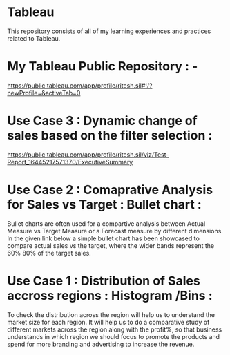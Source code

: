 # Tableau

This repository consists of all of my learning experiences and practices related to Tableau.

# My Tableau Public Repository  : - 
https://public.tableau.com/app/profile/ritesh.sil#!/?newProfile=&activeTab=0


# Use Case 3 : Dynamic change of sales based on the filter selection : 
https://public.tableau.com/app/profile/ritesh.sil/viz/Test-Report_16445217571370/ExecutiveSummary


# Use Case 2 : Comaprative Analysis for Sales vs Target : Bullet chart : 
   Bullet charts are often used for a compartive analysis between Actual Measure vs Target Measure or a Forecast measure by different dimensions.
   In the given link below a simple bullet chart has been showcased to compare actual sales vs the target, where the wider bands represent the 60%
   80% of the target sales.
   
   
# Use Case 1 : Distribution of Sales accross regions : Histogram /Bins :
   To check the distribution across the region will help us to understand the market size for each region. It will help us to do a comparative study of different markets across the region along with the profit%, so that business understands in which region we should focus to promote the products and spend for more branding and advertising to increase the revenue. 






